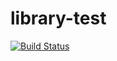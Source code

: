 # library-test

[![Build Status](https://travis-ci.com/broke31/library-test.svg?branch=main)](https://travis-ci.com/broke31/library-test)
